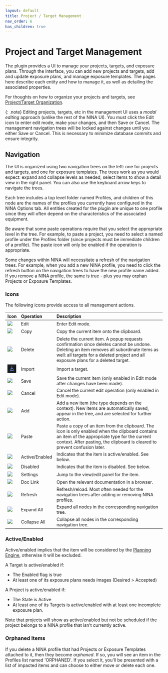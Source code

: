 ```yaml
---
layout: default
title: Project / Target Management
nav_order: 6
has_children: true
---
```


# Project and Target Management

The plugin provides a UI to manage your projects, targets, and exposure plans.  Through the interface, you can add new projects and targets, add and update exposure plans, and manage exposure templates.  The pages here describe each entity and how to manage it, as well as detailing the associated properties.

For thoughts on how to organize your projects and targets, see [Project/Target Organization](organization.html).

{: .note}
Editing projects, targets, etc in the management UI uses a _modal editing_ approach (unlike the rest of the NINA UI).  You must click the Edit icon to enter edit mode, make your changes, and then Save or Cancel.  The management navigation trees will be locked against changes until you either Save or Cancel.  This is necessary to minimize database commits and ensure integrity.

## Navigation

The UI is organized using two navigation trees on the left: one for projects and targets, and one for exposure templates.  The trees work as you would expect: expand and collapse levels as needed, select items to show a detail view in the right panel.  You can also use the keyboard arrow keys to navigate the trees.

Each tree includes a top level folder named Profiles, and children of this node are the names of the profiles you currently have configured in the NINA Options tab.  All entities created for the plugin are unique to one profile since they will often depend on the characteristics of the associated equipment.

Be aware that some paste operations require that you select the appropriate level in the tree.  For example, to paste a project, you need to select a named profile under the Profiles folder (since projects must be immediate children of a profile).  The paste icon will only be enabled if the operation is appropriate.

Some changes within NINA will necessitate a refresh of the navigation trees.  For example, when you add a new NINA profile, you need to click the refresh button on the navigation trees to have the new profile name added.  If you remove a NINA profile, the same is true - plus you may [orphan](#orphaned-items) Projects or Exposure Templates.

### Icons
The following icons provide access to all management actions.

|Icon|Operation|Description|
|:--|:--|:--|
|![](../assets/images/edit-icon.png)|Edit|Enter Edit mode.|
|![](../assets/images/copy-icon.png)|Copy|Copy the current item onto the clipboard.|
|![](../assets/images/delete-icon.png)|Delete|Delete the current item.  A popup requests confirmation since deletes cannot be undone.  Deleting an item removes all subordinate items as well: all targets for a deleted project and all exposure plans for a deleted target.|
|![](../assets/images/import-icon.png)|Import|Import a target.|
|![](../assets/images/save-icon.png)|Save|Save the current item (only enabled in Edit mode after changes have been made).|
|![](../assets/images/cancel-icon.png)|Cancel|Cancel the current edit operation (only enabled in Edit mode).|
|![](../assets/images/add-icon.png)|Add|Add a new item (the type depends on the context).  New items are automatically saved, appear in the tree, and are selected for further action.|
|![](../assets/images/paste-icon.png)|Paste|Paste a copy of an item from the clipboard.  The icon is only enabled when the clipboard contains an item of the appropriate type for the current context.  After pasting, the clipboard is cleared to prevent confusion later.|
|![](../assets/images/checkmark-icon.png)|Active/Enabled|Indicates that the item is active/enabled.  See below.|
|![](../assets/images/disabled-icon.png)|Disabled|Indicates that the item is disabled.  See below.|
|![](../assets/images/settings-icon.png)|Settings|Jump to the view/edit panel for the item.|
|![](../assets/images/external-link-icon.png)|Doc Link|Open the relevant documentation in a browser.|
|![](../assets/images/refresh-icon.png)|Refresh|Refresh/reload.  Most often needed for the navigation trees after adding or removing NINA profiles.|
|![](../assets/images/expand-all-icon.png)|Expand All|Expand all nodes in the corresponding navigation tree.|
|![](../assets/images/collapse-all-icon.png)|Collapse All|Collapse all nodes in the corresponding navigation tree.|

### Active/Enabled

Active/enabled implies that the item will be considered by the [Planning Engine](../concepts/planning-engine.html), otherwise it will be excluded.

A Target is active/enabled if:
* The Enabled flag is true
* At least one of its exposure plans needs images (Desired > Accepted)

A Project is active/enabled if:
* The State is Active
* At least one of its Targets is active/enabled with at least one incomplete exposure plan.

Note that projects will show as active/enabled but not be scheduled if the project belongs to a NINA profile that isn't currently active.

### Orphaned Items

If you delete a NINA profile that had Projects or Exposure Templates attached to it, then they become _orphaned_.  If so, you will see an item in the Profiles list named 'ORPHANED'.  If you select it, you'll be presented with a list of impacted items and can choose to either move or delete each one.
